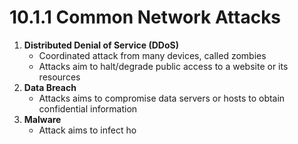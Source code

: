 # 10.1.1 Common Network Attacks
1. **Distributed Denial of Service (DDoS)**
	- Coordinated attack from many devices, called zombies
	- Attacks aim to halt/degrade public access to a website or its resources
2. **Data Breach**
	- Attacks aims to compromise data servers or hosts to obtain confidential information
3. **Malware**
	- Attack aims to infect ho